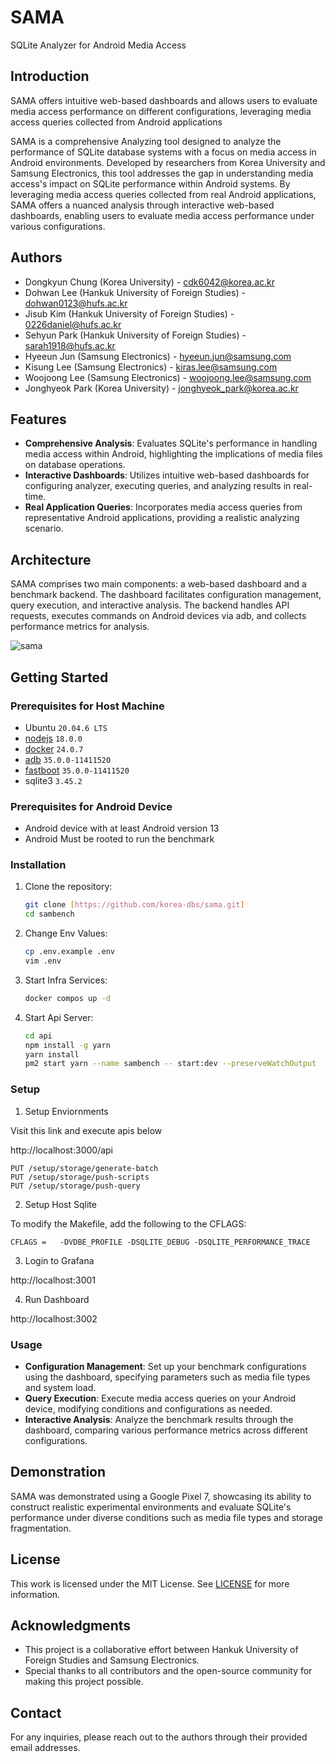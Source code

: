 # SAMA

SQLite Analyzer for Android Media Access

## Introduction

SAMA offers intuitive web-based dashboards and allows users to evaluate media access performance on different configurations, leveraging media access queries collected from Android applications

SAMA is a comprehensive Analyzing tool designed to analyze the performance of SQLite database systems with a focus on media access in Android environments. Developed by researchers from Korea University and Samsung Electronics, this tool addresses the gap in understanding media access's impact on SQLite performance within Android systems. By leveraging media access queries collected from real Android applications, SAMA offers a nuanced analysis through interactive web-based dashboards, enabling users to evaluate media access performance under various configurations.

## Authors
- Dongkyun Chung (Korea University) - <cdk6042@korea.ac.kr>
- Dohwan Lee (Hankuk University of Foreign Studies) - <dohwan0123@hufs.ac.kr>
- Jisub Kim (Hankuk University of Foreign Studies) - <0226daniel@hufs.ac.kr>
- Sehyun Park (Hankuk University of Foreign Studies) - <sarah1918@hufs.ac.kr>
- Hyeeun Jun (Samsung Electronics) - <hyeeun.jun@samsung.com>
- Kisung Lee (Samsung Electronics) - <kiras.lee@samsung.com>
- Woojoong Lee (Samsung Electronics) - <woojoong.lee@samsung.com>
- Jonghyeok Park (Korea University) - <jonghyeok_park@korea.ac.kr>

## Features

- **Comprehensive Analysis**: Evaluates SQLite's performance in handling media access within Android, highlighting the implications of media files on database operations.
- **Interactive Dashboards**: Utilizes intuitive web-based dashboards for configuring analyzer, executing queries, and analyzing results in real-time.
- **Real Application Queries**: Incorporates media access queries from representative Android applications, providing a realistic analyzing scenario.

## Architecture

SAMA comprises two main components: a web-based dashboard and a benchmark backend. The dashboard facilitates configuration management, query execution, and interactive analysis. The backend handles API requests, executes commands on Android devices via adb, and collects performance metrics for analysis.

![sama](https://github.com/user-attachments/assets/5e121720-1d69-4657-955d-3b96e16651ef)


## Getting Started

### Prerequisites for Host Machine

- Ubuntu `20.04.6 LTS`
- [nodejs](https://github.com/nvm-sh/nvm#installing-and-updating) `18.0.0`
- [docker](./docs/docker-install.md) `24.0.7`
- [adb](https://developer.android.com/tools/sdkmanager) `35.0.0-11411520`
- [fastboot](https://developer.android.com/tools/sdkmanager) `35.0.0-11411520`
- sqlite3 `3.45.2`

### Prerequisites for Android Device

- Android device with at least Android version 13
- Android Must be rooted to run the benchmark

### Installation

1. Clone the repository:

   ```sh
   git clone [https://github.com/korea-dbs/sama.git]
   cd sambench
   ```

2. Change Env Values:

   ```sh
   cp .env.example .env
   vim .env
   ```

2. Start Infra Services:

   ```sh
   docker compos up -d
   ```
   
3. Start Api Server:

   ```sh
   cd api
   npm install -g yarn
   yarn install
   pm2 start yarn --name sambench -- start:dev --preserveWatchOutput
   ```

### Setup

1. Setup Enviornments

Visit this link and execute apis below

http://localhost:3000/api

```
PUT /setup/storage/generate-batch
PUT /setup/storage/push-scripts
PUT /setup/storage/push-query
```

2. Setup Host Sqlite

To modify the Makefile, add the following to the CFLAGS:

```
CFLAGS =   -DVDBE_PROFILE -DSQLITE_DEBUG -DSQLITE_PERFORMANCE_TRACE
```

3. Login to Grafana

http://localhost:3001

4. Run Dashboard

http://localhost:3002


### Usage

- **Configuration Management**: Set up your benchmark configurations using the dashboard, specifying parameters such as media file types and system load.
- **Query Execution**: Execute media access queries on your Android device, modifying conditions and configurations as needed.
- **Interactive Analysis**: Analyze the benchmark results through the dashboard, comparing various performance metrics across different configurations.

## Demonstration

SAMA was demonstrated using a Google Pixel 7, showcasing its ability to construct realistic experimental environments and evaluate SQLite's performance under diverse conditions such as media file types and storage fragmentation.

## License

This work is licensed under the MIT License. See [LICENSE](LICENSE) for more information.

## Acknowledgments

- This project is a collaborative effort between Hankuk University of Foreign Studies and Samsung Electronics.
- Special thanks to all contributors and the open-source community for making this project possible.

## Contact

For any inquiries, please reach out to the authors through their provided email addresses.
